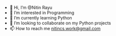 - 👋 Hi, I’m @Nitin Rayu
- 👀 I’m interested in Programming
- 🌱 I’m currently learning Python
- 💞️ I’m looking to collaborate on my Python projects
- 📫 How to reach me nitincs.work@gmail.com

<!---
NitinCS-Work/NitinCS-Work is a ✨ special ✨ repository because its `README.md` (this file) appears on your GitHub profile.
You can click the Preview link to take a look at your changes.
--->
